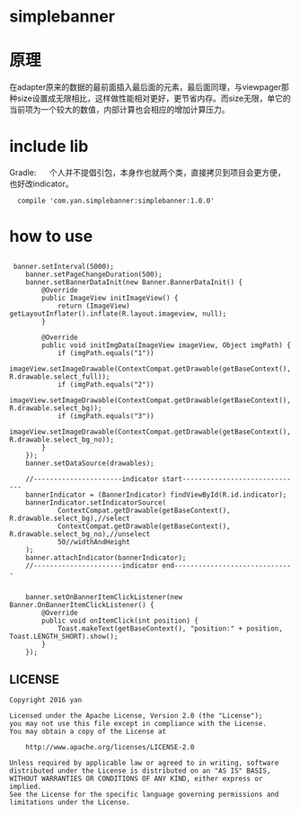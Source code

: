 # simplebanner

# 原理
在adapter原来的数据的最前面插入最后面的元素，最后面同理，与viewpager那种size设置成无限相比，这样做性能相对更好，更节省内存。而size无限，单它的当前项为一个较大的数值，内部计算也会相应的增加计算压力。

# include lib
 Gradle:
      个人并不提倡引包，本身作也就两个类，直接拷贝到项目会更方便，也好改indicator。
 
      compile 'com.yan.simplebanner:simplebanner:1.0.0'
      
# how to use
## 
     banner.setInterval(5000);
        banner.setPageChangeDuration(500);
        banner.setBannerDataInit(new Banner.BannerDataInit() {
            @Override
            public ImageView initImageView() {
                return (ImageView) getLayoutInflater().inflate(R.layout.imageview, null);
            }

            @Override
            public void initImgData(ImageView imageView, Object imgPath) {
                if (imgPath.equals("1"))
                    imageView.setImageDrawable(ContextCompat.getDrawable(getBaseContext(), R.drawable.select_full));
                if (imgPath.equals("2"))
                    imageView.setImageDrawable(ContextCompat.getDrawable(getBaseContext(), R.drawable.select_bg));
                if (imgPath.equals("3"))
                    imageView.setImageDrawable(ContextCompat.getDrawable(getBaseContext(), R.drawable.select_bg_no));
            }
        });
        banner.setDataSource(drawables);

        //----------------------indicator start------------------------------
        bannerIndicator = (BannerIndicator) findViewById(R.id.indicator);
        bannerIndicator.setIndicatorSource(
                ContextCompat.getDrawable(getBaseContext(), R.drawable.select_bg),//select
                ContextCompat.getDrawable(getBaseContext(), R.drawable.select_bg_no),//unselect
                50//widthAndHeight
        );
        banner.attachIndicator(bannerIndicator);
        //----------------------indicator end------------------------------


        banner.setOnBannerItemClickListener(new Banner.OnBannerItemClickListener() {
            @Override
            public void onItemClick(int position) {
                Toast.makeText(getBaseContext(), "position:" + position, Toast.LENGTH_SHORT).show();
            }
        });

## LICENSE

    Copyright 2016 yan

    Licensed under the Apache License, Version 2.0 (the "License");
    you may not use this file except in compliance with the License.
    You may obtain a copy of the License at

        http://www.apache.org/licenses/LICENSE-2.0

    Unless required by applicable law or agreed to in writing, software
    distributed under the License is distributed on an "AS IS" BASIS,
    WITHOUT WARRANTIES OR CONDITIONS OF ANY KIND, either express or implied.
    See the License for the specific language governing permissions and
    limitations under the License.


